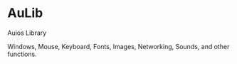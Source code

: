 # AuLib

Auios Library

Windows, Mouse, Keyboard, Fonts, Images, Networking, Sounds, and other functions.
